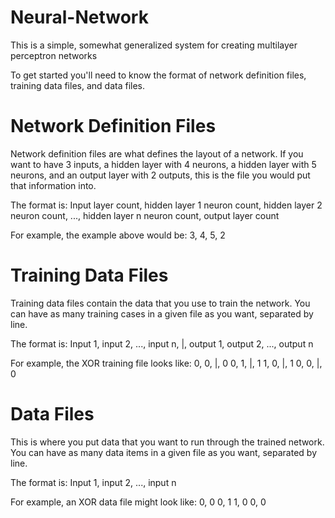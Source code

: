 # Neural-Network

This is a simple, somewhat generalized system for creating multilayer perceptron networks

To get started you'll need to know the format of network definition files, training data files, and data files.

# Network Definition Files
Network definition files are what defines the layout of a network.  If you want to have 3 inputs, a hidden layer with 4 neurons, a hidden layer with 5 neurons, and an output layer with 2 outputs, this is the file you would put that information into.

The format is:
Input layer count, hidden layer 1 neuron count, hidden layer 2 neuron count, ..., hidden layer n neuron count, output layer count

For example, the example above would be:
3, 4, 5, 2

# Training Data Files
Training data files contain the data that you use to train the network.
You can have as many training cases in a given file as you want, separated by line.

The format is:
Input 1, input 2, ..., input n, |, output 1, output 2, ..., output n

For example, the XOR training file looks like:
0, 0, |, 0
0, 1, |, 1
1, 0, |, 1
0, 0, |, 0

# Data Files
This is where you put data that you want to run through the trained network.
You can have as many data items in a given file as you want, separated by line.

The format is:
Input 1, input 2, ..., input n

For example, an XOR data file might look like:
0, 0
0, 1
1, 0
0, 0
